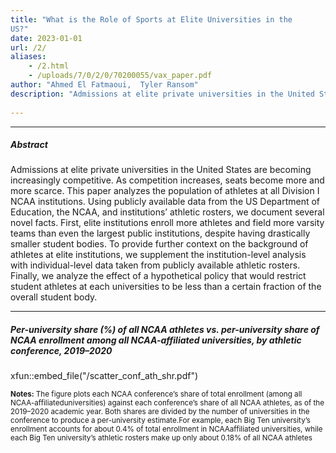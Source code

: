 ```yaml
---
title: "What is the Role of Sports at Elite Universities in the
US?" 
date: 2023-01-01
url: /2/
aliases: 
    - /2.html
    - /uploads/7/0/2/0/70200055/vax_paper.pdf
author: "Ahmed El Fatmaoui,  Tyler Ransom"
description: "Admissions at elite private universities in the United States are becoming increasingly competitive. As competition increases, seats become more and more scarce. This paper analyzes the population of athletes at all Division I NCAA institutions. Using publicly available data from the US Department of Education, the NCAA, and institutions’ athletic rosters, we document several novel facts. First, elite institutions enroll more athletes and field more varsity teams than even the largest public institutions, despite having drastically smaller student bodies. To provide further context on the background of athletes at elite institutions, we supplement the institution-level analysis with individual-level data taken from publicly available athletic rosters. Finally, we analyze the effect of a hypothetical policy that would restrict student athletes at each universities to be less than a certain fraction of the overall student body." 
  
---
```


---


##### Abstract

Admissions at elite private universities in the United States are becoming increasingly competitive. As competition increases, seats become more and more scarce. This paper analyzes the population of athletes at all Division I NCAA institutions. Using publicly available data from the US Department of Education, the NCAA, and institutions’ athletic rosters, we document several novel facts. First, elite institutions enroll more athletes and field more varsity teams than even the largest public institutions, despite having drastically smaller student bodies. To provide further context on the background of athletes at elite institutions, we supplement the institution-level analysis with individual-level data taken from publicly available athletic rosters. Finally, we analyze the effect of a hypothetical policy that would restrict student athletes at each universities to be less than a certain fraction of the overall student body.

---

##### Per-university share (%) of all NCAA athletes vs. per-university share of NCAA enrollment among all NCAA-affiliated universities, by athletic conference, 2019–2020

xfun::embed_file("/scatter_conf_ath_shr.pdf")

<small>

**Notes:** The figure plots each NCAA conference’s share of total enrollment (among all NCAA-affiliateduniversities) against each conference’s share of all NCAA athletes, as of the 2019–2020 academic year. Both shares are divided by the number of universities in the conference to produce a per-university estimate.For example, each Big Ten university’s enrollment accounts for about 0.4% of total enrollment in NCAAaffiliated universities, while each Big Ten university’s athletic rosters make up only about 0.18% of all NCAA
athletes

<small>

